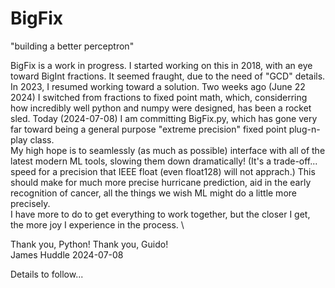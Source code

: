 # BigFix
"building a better perceptron"

BigFix is a work in progress.  I started working on this in 2018, with an eye toward BigInt fractions.  It seemed fraught, due to the need of "GCD" details. \
In 2023, I resumed working toward a solution.
Two weeks ago (June 22 2024) I switched from fractions to fixed point math, which, considerring how incredibly well python and numpy were designed, has been a rocket sled.  Today (2024-07-08) I am committing BigFix.py, which has gone very far toward being a general purpose "extreme precision" fixed point plug-n-play class. \
My high hope is to seamlessly (as much as possible) interface with all of the latest modern ML tools, slowing them down dramatically!  (It's a trade-off... speed for a precision that IEEE float (even float128) will not apprach.) This should make for much more precise hurricane prediction, aid in the early recognition of cancer, all the things we wish ML might do a little more precisely. \
I have more to do to get everything to work together, but the closer I get, the more joy I experience in the process. \

Thank you, Python!  Thank you, Guido! \
James Huddle 2024-07-08

Details to follow...
